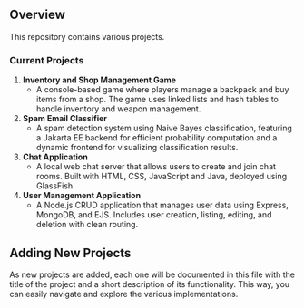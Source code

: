 ## Overview
This repository contains various projects.

### Current Projects

1. **Inventory and Shop Management Game**
   - A console-based game where players manage a backpack and buy items from a shop. The game uses linked lists and hash tables to handle inventory and weapon management.
2. **Spam Email Classifier**
   - A spam detection system using Naive Bayes classification, featuring a Jakarta EE backend for efficient probability computation and a dynamic frontend for visualizing classification results.
3. **Chat Application**
   - A local web chat server that allows users to create and join chat rooms. Built with HTML, CSS, JavaScript and Java, deployed using GlassFish.
4. **User Management Application**
   - A Node.js CRUD application that manages user data using Express, MongoDB, and EJS. Includes user creation, listing, editing, and deletion with clean routing.

## Adding New Projects
As new projects are added, each one will be documented in this file with the title of the project and a short description of its functionality. This way, you can easily navigate and explore the various implementations.
